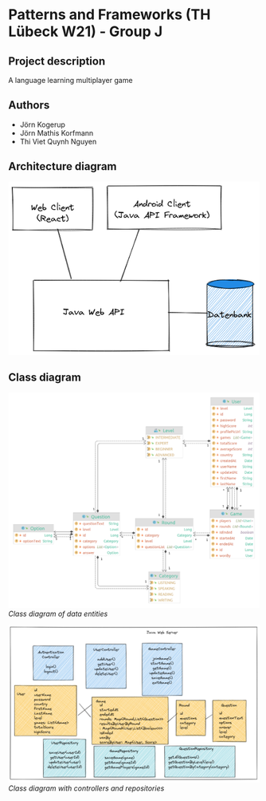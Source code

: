 # Patterns and Frameworks (TH Lübeck W21)  - Group J

## Project description
A language learning multiplayer game

## Authors
- Jörn Kogerup	
- Jörn Mathis Korfmann
- Thi Viet Quynh Nguyen

## Architecture diagram

![alt text](diagram/architecture%20diagram.png "architecture diagram")

## Class diagram
![alt text](diagram/class%20diagram.png "class diagram")
*Class diagram of data entities*

![alt text](diagram/Class%20diagram%20with%20controllers%20and%20repositories.png "class diagram extended")
*Class diagram with controllers and repositories*